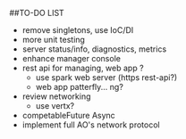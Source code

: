 ##TO-DO LIST

* remove singletons, use IoC/DI
* more unit testing
* server status/info, diagnostics, metrics
* enhance manager console
* rest api for managing, web app ?
    * use spark web server (https rest-api?)
    * web app patterfly... ng?
* review networking
    * use vertx?
* competableFuture Async
* implement full AO's network protocol
